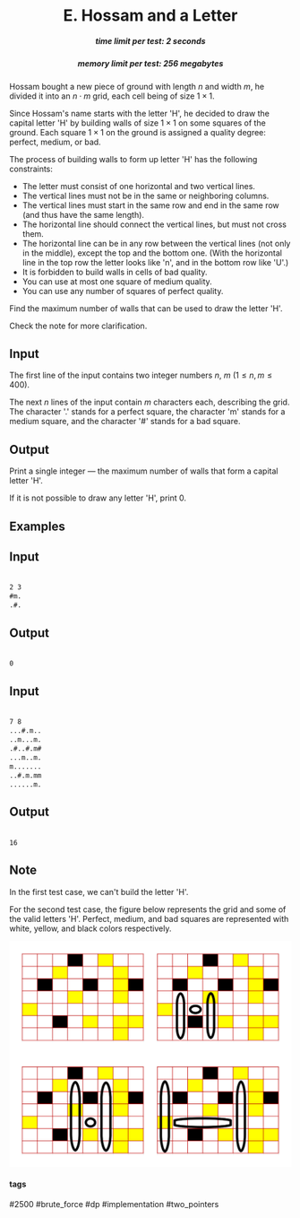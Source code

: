 <h1 style='text-align: center;'> E. Hossam and a Letter</h1>

<h5 style='text-align: center;'>time limit per test: 2 seconds</h5>
<h5 style='text-align: center;'>memory limit per test: 256 megabytes</h5>

Hossam bought a new piece of ground with length $n$ and width $m$, he divided it into an $n \cdot m$ grid, each cell being of size $1\times1$.

Since Hossam's name starts with the letter 'H', he decided to draw the capital letter 'H' by building walls of size $1\times1$ on some squares of the ground. Each square $1\times1$ on the ground is assigned a quality degree: perfect, medium, or bad.

The process of building walls to form up letter 'H' has the following constraints:

* The letter must consist of one horizontal and two vertical lines.
* The vertical lines must not be in the same or neighboring columns.
* The vertical lines must start in the same row and end in the same row (and thus have the same length).
* The horizontal line should connect the vertical lines, but must not cross them.
* The horizontal line can be in any row between the vertical lines (not only in the middle), except the top and the bottom one. (With the horizontal line in the top row the letter looks like 'n', and in the bottom row like 'U'.)
* It is forbidden to build walls in cells of bad quality.
* You can use at most one square of medium quality.
* You can use any number of squares of perfect quality.

Find the maximum number of walls that can be used to draw the letter 'H'.

Check the note for more clarification.

## Input

The first line of the input contains two integer numbers $n$, $m$ ($1 \le n, m \le 400$).

The next $n$ lines of the input contain $m$ characters each, describing the grid. The character '.' stands for a perfect square, the character 'm' stands for a medium square, and the character '#' stands for a bad square.

## Output

Print a single integer — the maximum number of walls that form a capital letter 'H'.

If it is not possible to draw any letter 'H', print $0$.

## Examples

## Input


```

2 3
#m.
.#.

```
## Output


```

0

```
## Input


```

7 8
...#.m..
..m...m.
.#..#.m#
...m..m.
m.......
..#.m.mm
......m.

```
## Output


```

16

```
## Note

In the first test case, we can't build the letter 'H'.

For the second test case, the figure below represents the grid and some of the valid letters 'H'. Perfect, medium, and bad squares are represented with white, yellow, and black colors respectively.

 ![](images/2ce0bd44d8967e2e90808e3d3d916987e56b984d.png) 

#### tags 

#2500 #brute_force #dp #implementation #two_pointers 